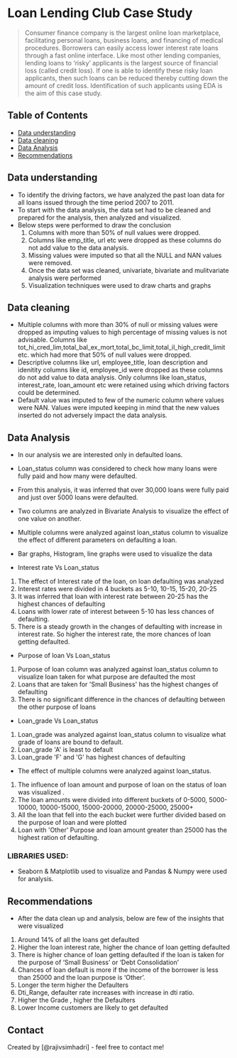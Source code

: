 # Loan Lending Club Case Study
> Consumer finance company is the largest online loan marketplace, facilitating personal loans, business loans, and financing of medical procedures. Borrowers can easily access lower interest rate loans through a fast online interface. Like most other lending companies, lending loans to ‘risky’ applicants is the largest source of financial loss (called credit loss). If one is able to identify these risky loan applicants, then such loans can be reduced thereby cutting down the amount of credit loss. Identification of such applicants using EDA is the aim of this case study.

## Table of Contents
* [Data understanding](#general-information)
* [Data cleaning](#technologies-used)
* [Data Analysis](#conclusions)
* [Recommendations](#acknowledgements)

<!-- You can include any other section that is pertinent to your problem -->

## Data understanding
- To identify the driving factors, we have analyzed the past loan data for all loans issued through the time period 2007 to 2011. 
- To start with the data analysis, the data set had to be cleaned and prepared for the analysis, then analyzed and visualized.
- Below steps were performed to draw the conclusion 
	1. Columns with more than 50% of null values were dropped. 
	2. Columns like emp_title, url etc were dropped as these columns do not add value to the data analysis. 
	3. Missing values were imputed so that all the NULL and NAN values were removed.
	4. Once the data set was cleaned, univariate, bivariate and mulitvariate analysis were performed 
	5. Visualization techniques were used to draw charts and graphs
<!-- You don't have to answer all the questions - just the ones relevant to your project. -->

## Data cleaning
- Multiple columns with more than 30% of null or missing values were dropped as imputing values to high percentage of missing values is not advisable. Columns like    tot_hi_cred_lim,total_bal_ex_mort,total_bc_limit,total_il_high_credit_limit etc. which had more that 50% of null values were dropped. 
- Descriptive columns like url, employee_title, loan description and idenitity columns like id, employee_id were dropped as these columns do not add value to data analysis. Only columns like loan_status, interest_rate, loan_amount etc were retained using which driving factors could be determined. 
- Default value was imputed to few of the numeric column where values were NAN. Values were imputed keeping in mind that the new values inserted do not adversely impact the data analysis.
<!-- You don't have to answer all the questions - just the ones relevant to your project. -->

## Data Analysis
- In our analysis we are interested only in defaulted loans. 
- Loan_status column was considered to check how many loans were fully paid and how many were defaulted.
- From this analysis, it was inferred that over 30,000 loans were fully paid and just over 5000 loans were defaulted.

- Two columns are analyzed in Bivariate Analysis to visualize the effect of one value on another. 
- Multiple columns were analyzed against loan_status column to visualize the effect of different parameters on defaulting a loan.
- Bar graphs, Histogram, line graphs were used to visualize the data
- Interest rate Vs Loan_status	
1) The effect of Interest rate of the loan, on loan defaulting was analyzed
2) Interest rates were divided in 4 buckets as 5-10, 10-15, 15-20, 20-25  
3) It was inferred that loan with interest rate between 20-25 has the highest chances of defaulting
4) Loans with lower rate of interest between 5-10 has less chances of defaulting.
5) There is a steady growth in the changes of defaulting with increase in interest rate. So higher the interest rate, the more chances of loan getting defaulted.

- Purpose of loan Vs Loan_status	
1) Purpose of loan column was analyzed against loan_status column to visualize loan taken for what purpose are defaulted the most
2) Loans that are taken for 'Small Business' has the highest changes of defaulting
3) There is no significant difference in the chances of defaulting between the other purpose of loans

- Loan_grade Vs Loan_status
1) Loan_grade was analyzed against loan_status column to visualize what grade of loans are bound to default.
2) Loan_grade 'A' is least to default
3) Loan_grade 'F' and 'G' has highest chances of defaulting

- The effect of multiple columns were analyzed against loan_status. 
1) The influence of loan amount and purpose of loan on the status of loan was visualized .
2) The loan amounts were divided into different buckets of 0-5000, 5000-10000, 10000-15000, 15000-20000, 20000-25000, 25000+
3) All the loan that fell into the each bucket were further divided based on the purpose of loan and were plotted
4) Loan with 'Other' Purpose and loan amount greater than 25000 has the highest ration of defaulting.

### LIBRARIES USED:
- Seaborn & Matplotlib used to visualize and Pandas & Numpy were used for analysis.

<!-- As the libraries versions keep on changing, it is recommended to mention the version of library used in this project -->

## Recommendations
- After the data clean up and analysis, below are few of the insights that were visualized
1) Around 14% of all the loans get defaulted
2) Higher the loan interest rate, higher the chance of loan getting defaulted
3) There is higher chance of loan getting defaulted if the loan is taken for the purpose of ‘Small Business’ or ‘Debt Consolidation’
4) Chances of loan default is more if the income of the borrower is less than 25000 and the loan purpose is ‘Other’.
5) Longer the term higher the Defaulters 
6) Dti_Range, defaulter rate increases with increase in dti ratio.
7) Higher the Grade , higher the Defaulters
8) Lower Income customers are likely to get defaulted

## Contact
Created by [@rajivsimhadri] - feel free to contact me!


<!-- Optional -->
<!-- ## License -->
<!-- This project is open source and available under the [... License](). -->

<!-- You don't have to include all sections - just the one's relevant to your project -->
